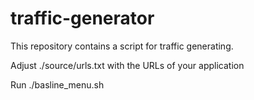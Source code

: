 # traffic-generator
This repository contains a script for traffic generating.

Adjust ./source/urls.txt with the URLs of your application

Run ./basline_menu.sh <IP>


